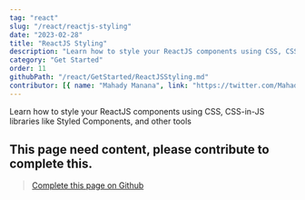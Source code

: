 ```yaml
---
tag: "react"
slug: "/react/reactjs-styling"
date: "2023-02-28"
title: "ReactJS Styling"
description: "Learn how to style your ReactJS components using CSS, CSS-in-JS libraries like Styled Components, and other tools"
category: "Get Started"
order: 11
githubPath: "/react/GetStarted/ReactJSStyling.md"
contributor: [{ name: "Mahady Manana", link: "https://twitter.com/MahadyManana" }]
---
```



Learn how to style your ReactJS components using CSS, CSS-in-JS libraries like Styled Components, and other tools

## This page need content, please contribute to complete this.


> <a href="https://github.com/mahady-manana/betatuto-docs/tree/main/docs/react/GetStarted/ReactJSStyling.md" target="_blank">Complete this page on Github</a>



